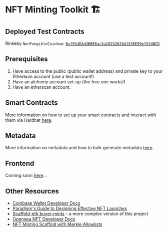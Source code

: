 # NFT Minting Toolkit 🏗️

## Deployed Test Contracts

Rinkeby `NonFungibleCoinbae`: [`0xfFb4EAd3BBE6ac5a20252626d155EE99ef534BCD`](https://rinkeby.etherscan.io/address/0xfFb4EAd3BBE6ac5a20252626d155EE99ef534BCD)

## Prerequisites

1. Have access to the public (public wallet address) and private key to your Ethereum account (use a test account!)
2. Have an alchemy account set-up (the free one works!)
3. Have an etherscan account.

## Smart Contracts

More information on how to set up your smart contracts and interact with them via Hardhat [here](smart-contracts).

## Metadata

More information on metadata and how to bulk generate metadata [here](metadata).

## Frontend

Coming soon [here](frontend)...

## Other Resources

- [Coinbase Wallet Developer Docs](https://docs.cloud.coinbase.com/wallet-sdk/docs)
- [Paradigm's Guide to Designing Effective NFT Launches](https://www.paradigm.xyz/2021/10/a-guide-to-designing-effective-nft-launches)
- [Scaffold-eth buyer-mints](https://github.com/scaffold-eth/scaffold-eth/tree/buyer-mints-nft) - a more complex version of this project
- [Opensea NFT Developer Docs](https://docs.opensea.io/)
- [NFT Minting Scaffold with Merkle Allowlists](https://github.com/straightupjac/nft-merkle-allowlist-scaffold)
